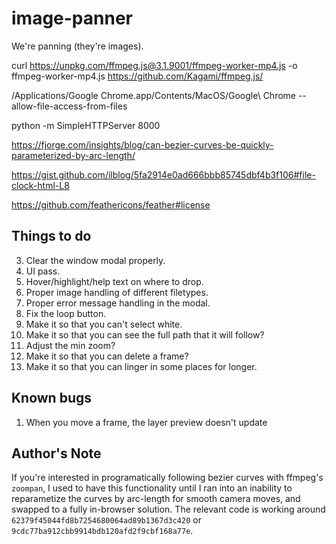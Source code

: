 # image-panner
We're panning (they're images).

curl https://unpkg.com/ffmpeg.js@3.1.9001/ffmpeg-worker-mp4.js -o ffmpeg-worker-mp4.js
https://github.com/Kagami/ffmpeg.js/

/Applications/Google Chrome.app/Contents/MacOS/Google\ Chrome --allow-file-access-from-files

python -m SimpleHTTPServer 8000

https://fjorge.com/insights/blog/can-bezier-curves-be-quickly-parameterized-by-arc-length/

https://gist.github.com/ilblog/5fa2914e0ad666bbb85745dbf4b3f106#file-clock-html-L8

https://github.com/feathericons/feather#license

## Things to do
3. Clear the window modal properly.
4. UI pass.
5. Hover/highlight/help text on where to drop.
6. Proper image handling of different filetypes.
7. Proper error message handling in the modal.
8. Fix the loop button.
9. Make it so that you can't select white.
10. Make it so that you can see the full path that it will follow?
11. Adjust the min zoom?
12. Make it so that you can delete a frame?
14. Make it so that you can linger in some places for longer.

## Known bugs
1. When you move a frame, the layer preview doesn't update

## Author's Note
If you're interested in programatically following bezier curves with ffmpeg's `zoompan`, I used to have this functionality until I ran into an inability to reparametize the curves by arc-length for smooth camera moves, and swapped to a fully in-browser solution. The relevant code is working around `62379f45044fd8b7254680064ad89b1367d3c420` or `9cdc77ba912cbb9914bdb120afd2f9cbf168a77e`.
